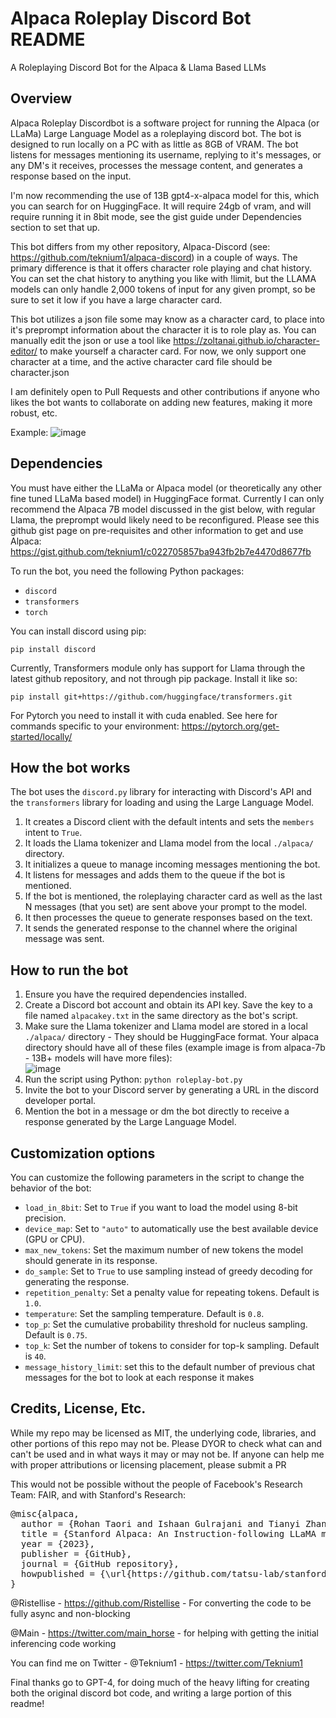 # Alpaca Roleplay Discord Bot README
A Roleplaying Discord Bot for the Alpaca & Llama Based LLMs

## Overview
Alpaca Roleplay Discordbot is a software project for running the Alpaca (or LLaMa) Large Language Model as a roleplaying discord bot. The bot is designed to run locally on a PC with as little as 8GB of VRAM. The bot listens for messages mentioning its username, replying to it's messages, or any DM's it receives, processes the message content, and generates a response based on the input.

I'm now recommending the use of 13B gpt4-x-alpaca model for this, which you can search for on HuggingFace. It will require 24gb of vram, and will require running it in 8bit mode, see the gist guide under Dependencies section to set that up. 

This bot differs from my other repository, Alpaca-Discord (see: https://github.com/teknium1/alpaca-discord) in a couple of ways.
The primary difference is that it offers character role playing and chat history. You can set the chat history to anything you like with !limit, but the LLAMA models can only handle 2,000 tokens of input for any given prompt, so be sure to set it low if you have a large character card.

This bot utilizes a json file some may know as a character card, to place into it's preprompt information about the character it is to role play as.
You can manually edit the json or use a tool like https://zoltanai.github.io/character-editor/ to make yourself a character card.
For now, we only support one character at a time, and the active character card file should be character.json

I am definitely open to Pull Requests and other contributions if anyone who likes the bot wants to collaborate on adding new features, making it more robust, etc.

Example:
![image](https://user-images.githubusercontent.com/127238744/228260843-f623d17a-fb0c-4289-ab59-eae1e676b4b7.png)


## Dependencies
You must have either the LLaMa or Alpaca model (or theoretically any other fine tuned LLaMa based model) in HuggingFace format.
Currently I can only recommend the Alpaca 7B model discussed in the gist below, with regular Llama, the preprompt would likely need to be reconfigured.
Please see this github gist page on pre-requisites and other information to get and use Alpaca: https://gist.github.com/teknium1/c022705857ba943fb2b7e4470d8677fb

To run the bot, you need the following Python packages:
- `discord`
- `transformers`
- `torch`

You can install discord using pip:

`pip install discord`

Currently, Transformers module only has support for Llama through the latest github repository, and not through pip package. Install it like so:

`pip install git+https://github.com/huggingface/transformers.git`

For Pytorch you need to install it with cuda enabled. See here for commands specific to your environment: https://pytorch.org/get-started/locally/

## How the bot works
The bot uses the `discord.py` library for interacting with Discord's API and the `transformers` library for loading and using the Large Language Model.

1. It creates a Discord client with the default intents and sets the `members` intent to `True`.
2. It loads the Llama tokenizer and Llama model from the local `./alpaca/` directory.
3. It initializes a queue to manage incoming messages mentioning the bot.
4. It listens for messages and adds them to the queue if the bot is mentioned.
5. If the bot is mentioned, the roleplaying character card as well as the last N messages (that you set) are sent above your prompt to the model.
6. It then processes the queue to generate responses based on the text.
7. It sends the generated response to the channel where the original message was sent. 

## How to run the bot
1. Ensure you have the required dependencies installed.
2. Create a Discord bot account and obtain its API key. Save the key to a file named `alpacakey.txt` in the same directory as the bot's script.
3. Make sure the Llama tokenizer and Llama model are stored in a local `./alpaca/` directory - They should be HuggingFace format.
Your alpaca directory should have all of these files (example image is from alpaca-7b - 13B+ models will have more files):  
![image](https://user-images.githubusercontent.com/127238744/226094774-a5371a98-947b-47a4-a4b2-f56e6331ee1e.png)  
4. Run the script using Python:
`python roleplay-bot.py`
5. Invite the bot to your Discord server by generating a URL in the discord developer portal.
6. Mention the bot in a message or dm the bot directly to receive a response generated by the Large Language Model.

## Customization options
You can customize the following parameters in the script to change the behavior of the bot:

- `load_in_8bit`: Set to `True` if you want to load the model using 8-bit precision.
- `device_map`: Set to `"auto"` to automatically use the best available device (GPU or CPU).
- `max_new_tokens`: Set the maximum number of new tokens the model should generate in its response.
- `do_sample`: Set to `True` to use sampling instead of greedy decoding for generating the response.
- `repetition_penalty`: Set a penalty value for repeating tokens. Default is `1.0`.
- `temperature`: Set the sampling temperature. Default is `0.8`.
- `top_p`: Set the cumulative probability threshold for nucleus sampling. Default is `0.75`.
- `top_k`: Set the number of tokens to consider for top-k sampling. Default is `40`.
- `message_history_limit`: set this to the default number of previous chat messages for the bot to look at each response it makes

## Credits, License, Etc.
While my repo may be licensed as MIT, the underlying code, libraries, and other portions of this repo may not be. Please DYOR to check what can
and can't be used and in what ways it may or may not be. If anyone can help me with proper attributions or licensing placement, please submit a PR

This would not be possible without the people of Facebook's Research Team: FAIR, and with Stanford's Research:
<pre>
@misc{alpaca,
  author = {Rohan Taori and Ishaan Gulrajani and Tianyi Zhang and Yann Dubois and Xuechen Li and Carlos Guestrin and Percy Liang and Tatsunori B. Hashimoto },
  title = {Stanford Alpaca: An Instruction-following LLaMA model},
  year = {2023},
  publisher = {GitHub},
  journal = {GitHub repository},
  howpublished = {\url{https://github.com/tatsu-lab/stanford_alpaca}},
}
</pre>

@Ristellise - https://github.com/Ristellise - For converting the code to be fully async and non-blocking

@Main - https://twitter.com/main_horse - for helping with getting the initial inferencing code working

You can find me on Twitter - @Teknium1 - https://twitter.com/Teknium1

Final thanks go to GPT-4, for doing much of the heavy lifting for creating both the original discord bot code, and writing a large portion of this readme! 
